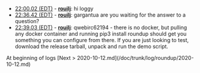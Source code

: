 * <a href="#22:00.02" id="22:00.02">22:00.02 (EDT)</a> - __[rouilj](https://github.com/rouilj)__: hi loggy
* <a href="#22:36.42" id="22:36.42">22:36.42 (EDT)</a> - __[rouilj](https://github.com/rouilj)__: gargantua are you waiting for the answer to a question?
* <a href="#22:39.03" id="22:39.03">22:39.03 (EDT)</a> - __[rouilj](https://github.com/rouilj)__: qwebirc62194 - there is no docker, but pulling any docker container and running pip3 install roundup should get you something you can configure from there. If you are just looking to test, download the release tarball, unpack and run the demo script.

<div class="inpage-footer">
<span>At beginning of logs</span>
[Next > 2020-10-12.md](/doc/trunk/log/roundup/2020-10-12.md)
</div>
